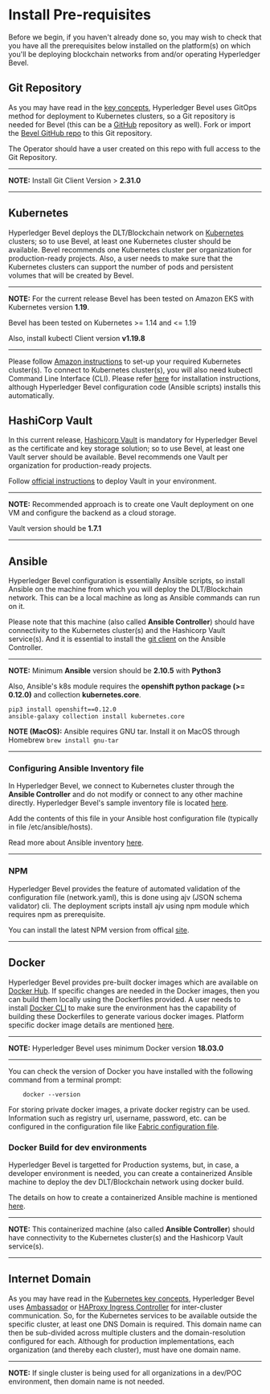[//]: # (##############################################################################################)
[//]: # (Copyright Accenture. All Rights Reserved.)
[//]: # (SPDX-License-Identifier: Apache-2.0)
[//]: # (##############################################################################################)

Install Pre-requisites
=====================

Before we begin, if you haven't already done so, you may wish to check that
you have all the prerequisites below installed on the platform(s)
on which you'll be deploying blockchain networks from and/or operating
Hyperledger Bevel.

## Git Repository
As you may have read in the [key concepts](keyconcepts), Hyperledger Bevel  uses GitOps method for deployment to Kubernetes clusters, so a Git repository is needed for Bevel (this can be a [GitHub](https://github.com/) repository as well).
Fork or import the [Bevel GitHub repo](https://github.com/hyperledger/bevel) to this Git repository.

The Operator should have a user created on this repo with full access to the Git Repository.

---
**NOTE:** Install Git Client Version > **2.31.0**

---

## Kubernetes
Hyperledger Bevel  deploys the DLT/Blockchain network on [Kubernetes](https://kubernetes.io/) clusters; so to use Bevel, at least one Kubernetes cluster should be available.
Bevel recommends one Kubernetes cluster per organization for production-ready projects. 
Also, a user needs to make sure that the Kubernetes clusters can support the number of pods and persistent volumes that will be created by Bevel.

---
**NOTE:** For the current release Bevel has been tested on Amazon EKS with Kubernetes version **1.19**.

Bevel has been tested on Kubernetes >= 1.14 and <= 1.19

Also, install kubectl Client version **v1.19.8**

---

Please follow [Amazon instructions](https://aws.amazon.com/eks/getting-started/) to set-up your required Kubernetes cluster(s).
To connect to Kubernetes cluster(s), you will also need kubectl Command Line Interface (CLI). Please refer [here](https://kubernetes.io/docs/tasks/tools/install-kubectl/) for installation instructions, although Hyperledger Bevel configuration code (Ansible scripts) installs this automatically.

## HashiCorp Vault
In this current release, [Hashicorp Vault](https://www.vaultproject.io/) is mandatory for Hyperledger Bevel  as the certificate and key storage solution; so to use Bevel, at least one Vault server should be available. Bevel recommends one Vault per organization for production-ready projects. 

Follow [official instructions](https://www.vaultproject.io/docs/install/) to deploy Vault in your environment. 

---
**NOTE:** Recommended approach is to create one Vault deployment on one VM and configure the backend as a cloud storage.

Vault version should be **1.7.1**

---
## Ansible

Hyperledger Bevel configuration is essentially Ansible scripts, so install Ansible on the machine from which you will deploy the DLT/Blockchain network. This can be a local machine as long as Ansible commands can run on it.

Please note that this machine (also called **Ansible Controller**) should have connectivity to the Kubernetes cluster(s) and the Hashicorp Vault service(s). And it is essential to install the [git client](https://git-scm.com/download) on the Ansible Controller. 

---
**NOTE:** Minimum **Ansible** version should be **2.10.5** with **Python3** 

Also, Ansible's k8s module requires the **openshift python package (>= 0.12.0)** and collection **kubernetes.core**.

```
pip3 install openshift==0.12.0
ansible-galaxy collection install kubernetes.core
```

**NOTE (MacOS):** Ansible requires GNU tar. Install it on MacOS through Homebrew `brew install gnu-tar`

---
### Configuring Ansible Inventory file

In Hyperledger Bevel, we connect to Kubernetes cluster through the **Ansible Controller** and do not modify or connect to any other machine directly. Hyperledger Bevel's sample inventory file is located [here](https://github.com/hyperledger/bevel/tree/main/platforms/shared/inventory/ansible_provisioners). 

Add the contents of this file in your Ansible host configuration file (typically in file /etc/ansible/hosts).

Read more about Ansible inventory [here](https://docs.ansible.com/ansible/latest/user_guide/intro_inventory.html).

---
### NPM

Hyperledger Bevel provides the feature of automated validation of the configuration file (network.yaml), this is done using ajv (JSON schema validator) cli. The deployment scripts install ajv using npm module which requires npm as prerequisite.

You can install the latest NPM version from offical [site](https://docs.npmjs.com/downloading-and-installing-node-js-and-npm).

---
## Docker

Hyperledger Bevel provides pre-built docker images which are available on [Docker Hub](https://hub.docker.com/u/hyperledgerlabs). If specific changes are needed in the Docker images, then you can build them locally using the Dockerfiles provided. A user needs to install [Docker CLI](https://docs.docker.com/install/) to make sure the environment has the capability of building these Dockerfiles to generate various docker images. Platform specific docker image details are mentioned [here](./operations/configure_prerequisites.md).

---
**NOTE:** Hyperledger Bevel uses minimum Docker version **18.03.0**

---

You can check the version of Docker you have installed with the following
command from a terminal prompt:
```
    docker --version
```

For storing private docker images, a private docker registry can be used. Information such as registry url, username, password, etc. can be configured in the configuration file like [Fabric configuration file](./operations/fabric_networkyaml.md).

### Docker Build for dev environments

Hyperledger Bevel is targetted for Production systems, but, in case, a developer environment is needed, you can create a containerized Ansible machine to deploy the dev DLT/Blockchain network using docker build.  

The details on how to create a containerized Ansible machine is mentioned [here](./developer/docker-build.md).

---
**NOTE:** This containerized machine (also called **Ansible Controller**) should have connectivity to the Kubernetes cluster(s) and the Hashicorp Vault service(s).

---

## Internet Domain
As you may have read in the [Kubernetes key concepts](keyConcepts/kubernetes), Hyperledger Bevel uses [Ambassador](https://www.getambassador.io/about/why-ambassador/) or [HAProxy Ingress Controller](https://www.haproxy.com/documentation/hapee/1-9r1/traffic-management/kubernetes-ingress-controller/) for inter-cluster communication. So, for the Kubernetes services to be available outside the specific cluster, at least one DNS Domain is required. This domain name can then be sub-divided across multiple clusters and the domain-resolution configured for each.
Although for production implementations, each organization (and thereby each cluster), must have one domain name.

---
**NOTE:** If single cluster is being used for all organizations in a dev/POC environment, then domain name is not needed.
